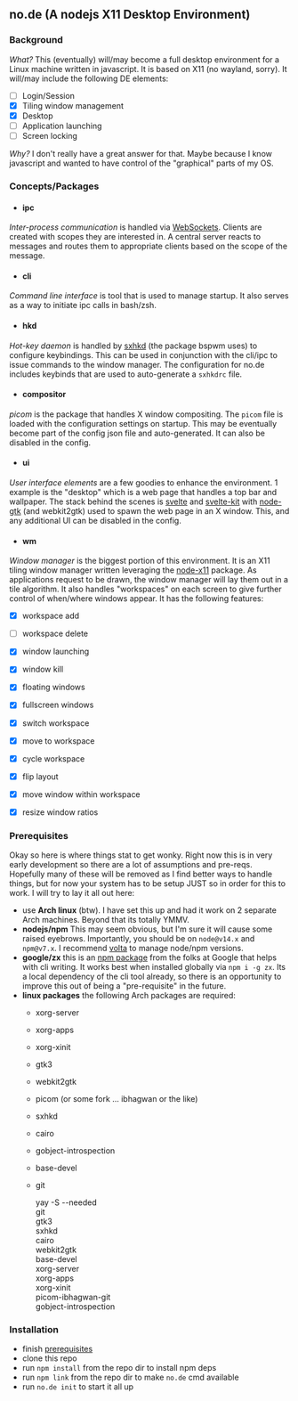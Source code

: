## no.de (A nodejs X11 Desktop Environment)

### Background
_What?_ This (eventually) will/may become a full desktop environment for a Linux machine written in javascript.
It is based on X11 (no wayland, sorry).  It will/may include the following DE elements:
* [ ] Login/Session
* [x] Tiling window management
* [x] Desktop
* [ ] Application launching
* [ ] Screen locking

_Why?_ I don't really have a great answer for that.  Maybe because I know javascript and wanted to have control
of the "graphical" parts of my OS.

### Concepts/Packages

* #### ipc
_Inter-process communication_ is handled via [WebSockets](https://developer.mozilla.org/en-US/docs/Web/API/WebSocket).
Clients are created with scopes they are interested in. A central server reacts to messages and routes them to 
appropriate clients based on the scope of the message.

* #### cli
_Command line interface_ is tool that is used to manage startup.  It also serves as a way to initiate ipc calls 
in bash/zsh.

* #### hkd
_Hot-key daemon_ is handled by [sxhkd](https://github.com/baskerville/sxhkd) (the package bspwm uses) to configure 
keybindings. This can be used in conjunction with the cli/ipc to issue commands to the window manager. The 
configuration for no.de includes keybinds that are used to auto-generate a `sxhkdrc` file.

* #### compositor
_picom_ is the package that handles X window compositing.  The `picom` file is loaded with the configuration
settings on startup.  This may be eventually become part of the config json file and auto-generated.  It can
also be disabled in the config.

* #### ui
_User interface elements_ are a few goodies to enhance the environment. 1 example is the "desktop" which
is a web page that handles a top bar and wallpaper.  The stack behind the scenes is [svelte](https://svelte.dev) 
and [svelte-kit](https://kit.svelte.dev) with [node-gtk](https://github.com/romgrk/node-gtk) (and webkit2gtk) 
used to spawn the web page in an X window.  This, and any additional UI can be disabled in the config.

* #### wm
_Window manager_ is the biggest portion of this environment.  It is an X11 tiling window manager written
leveraging the [node-x11](https://github.com/sidorares/node-x11) package. As applications request to be drawn, 
the window manager will lay them out in a tile algorithm.  It also handles "workspaces" on each screen to give 
further control of when/where windows appear. It has the following features:

  * [x] workspace add
  * [ ] workspace delete
  * [x] window launching
  * [x] window kill
  * [x] floating windows
  * [x] fullscreen windows
  * [x] switch workspace
  * [x] move to workspace
  * [x] cycle workspace
  * [x] flip layout
  * [x] move window within workspace
  * [x] resize window ratios


### <a name="prereq"></a>Prerequisites
Okay so here is where things stat to get wonky.  Right now this is in very early development so there are a
lot of assumptions and pre-reqs.  Hopefully many of these will be removed as I find better ways to handle
things, but for now your system has to be setup JUST so in order for this to work.  I will try to lay it all
out here:
  * use **Arch linux** (btw). I have set this up and had it work on 2 separate Arch machines. Beyond that its
  totally YMMV.
  * **nodejs/npm** This may seem obvious, but I'm sure it will cause some raised eyebrows.  Importantly, you
  should be on `node@v14.x` and `npm@v7.x`.  I recommend [volta](https://volta.sh) to manage node/npm versions.
  * **google/zx** this is an [npm package](https://github.com/google/zx) from the folks at Google that helps 
  with cli writing.  It works best when installed globally via `npm i -g zx`.  Its a local dependency of the cli 
  tool already, so there is an opportunity to improve this out of being a "pre-requisite" in the future.
  * **linux packages** the following Arch packages are required:
    * xorg-server
    * xorg-apps
    * xorg-xinit
    * gtk3
    * webkit2gtk
    * picom (or some fork ... ibhagwan or the like)
    * sxhkd
    * cairo
    * gobject-introspection
    * base-devel
    * git


       yay -S --needed \
        git \
        gtk3 \
        sxhkd \
        cairo \
        webkit2gtk \
        base-devel \
        xorg-server \
        xorg-apps \
        xorg-xinit \
        picom-ibhagwan-git \
        gobject-introspection 

### Installation
* finish [prerequisites](#prereq)
* clone this repo
* run `npm install` from the repo dir to install npm deps
* run `npm link` from the repo dir to make `no.de` cmd available
* run `no.de init` to start it all up
